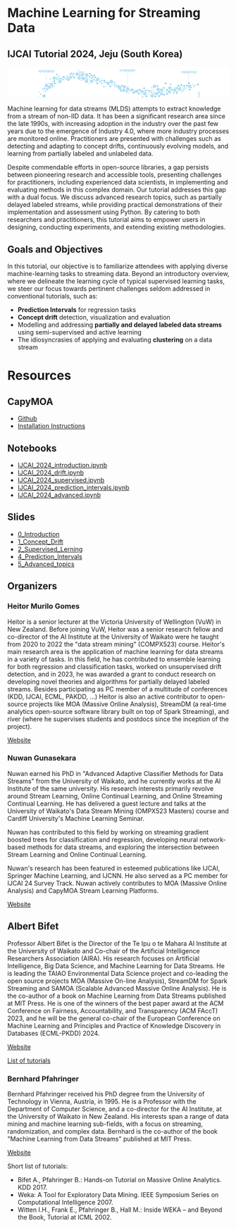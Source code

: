 # Machine Learning for Streaming Data 
## IJCAI Tutorial 2024, Jeju (South Korea)
![Alt text](Stream.png)

Machine learning for data streams (MLDS) attempts to extract knowledge from a stream of non-IID data.
It has been a significant research area since the late 1990s, with increasing adoption in the industry over the past few years due to the emergence of Industry 4.0, where more industry processes are monitored online. Practitioners are presented with challenges such as detecting and adapting to concept drifts, continuously evolving models, and learning from partially labeled and unlabeled data.

Despite commendable efforts in open-source libraries, a gap persists between pioneering research and accessible tools, presenting challenges for practitioners, including experienced data scientists, in implementing and evaluating methods in this complex domain. Our tutorial addresses this gap with a dual focus. We discuss advanced research topics, such as partially delayed labeled streams, while providing practical demonstrations of their implementation and assessment using Python. By catering to both researchers and practitioners, this tutorial aims to empower users in designing, conducting experiments, and extending existing methodologies.

## Goals and Objectives
In this tutorial, our objective is to familiarize attendees with applying diverse machine-learning tasks to streaming data. Beyond an introductory overview, where we delineate the learning cycle of typical supervised learning tasks, we steer our focus towards pertinent challenges seldom addressed in conventional tutorials, such as: 

- **Prediction Intervals** for regression tasks
- **Concept drift** detection, visualization and evaluation
- Modelling and addressing **partially and delayed labeled data streams** using semi-supervised and active learning
- The idiosyncrasies of applying and evaluating **clustering** on a data stream

# Resources
## CapyMOA
- [Github](https://github.com/adaptive-machine-learning/CapyMOA)
- [Installation Instructions](https://capymoa.org/installation)
## Notebooks
- [IJCAI_2024_introduction.ipynb](https://nuwangunasekara.github.io/ijcai2024/Notebooks/IJCAI_2024_introduction.ipynb)
- [IJCAI_2024_drift.ipynb](https://nuwangunasekara.github.io/ijcai2024/Notebooks/IJCAI_2024_drift.ipynb)
- [IJCAI_2024_supervised.ipynb](https://nuwangunasekara.github.io/ijcai2024/Notebooks/IJCAI_2024_supervised.ipynb)
- [IJCAI_2024_prediction_intervals.ipynb](https://nuwangunasekara.github.io/ijcai2024/Notebooks/IJCAI_2024_prediction_intervals.ipynb)
- [IJCAI_2024_advanced.ipynb](https://nuwangunasekara.github.io/ijcai2024/Notebooks/IJCAI_2024_advanced.ipynb)
## Slides
- [0_Introduction](https://nuwangunasekara.github.io/ijcai2024/Slides/0_Introduction.pdf)
- [1_Concept_Drift](https://nuwangunasekara.github.io/ijcai2024/Slides/1_Concept_Drift.pdf)
- [2_Supervised_Lerning](https://nuwangunasekara.github.io/ijcai2024/Slides/2_Supervised_Lerning.pdf)
- [4_Prediction_Intervals](https://nuwangunasekara.github.io/ijcai2024/Slides/4_Prediction_Intervals.pdf)
- [5_Advanced_topics](https://nuwangunasekara.github.io/ijcai2024/Slides/5_Advanced_topics.pdf)

## Organizers

### Heitor Murilo Gomes
Heitor is a senior lecturer at the Victoria University of Wellington (VuW) in New Zealand. Before joining VuW, Heitor was a senior research fellow and co-director of the AI Institute at the University of Waikato were he taught from 2020 to 2022 the "data stream mining" (COMPX523) course. 
Heitor's main research area is the application of machine learning for data streams in a variety of tasks. 
In this field, he has contributed to ensemble learning for both regression and classification tasks, worked on unsupervised drift detection, and in 2023, he was awarded a grant to conduct research on developing novel theories and algorithms for partially delayed labeled streams.
Besides participating as PC member of a multitude of conferences (KDD, IJCAI, ECML, PAKDD, ...) Heitor is also an active contributor to open-source projects like MOA (Massive Online Analysis), StreamDM (a real-time analytics open-source software library built on top of Spark Streaming), and river (where he supervises students and postdocs since the inception of the project). 

[Website](http://www.heitorgomes.com)


### Nuwan Gunasekara
Nuwan earned his PhD in "Advanced Adaptive Classifier Methods for Data Streams" from the University of Waikato, and he currently works at the AI Institute of the same university. His research interests primarily revolve around Stream Learning, Online Continual Learning, and Online Streaming Continual Learning. He has delivered a guest lecture and talks at the University of Waikato's Data Stream Mining (OMPX523  Masters) course and Cardiff University's Machine Learning Seminar.
 
Nuwan has contributed to this field by working on streaming gradient boosted trees for classification and regression, developing neural network-based methods for data streams, and exploring the intersection between Stream Learning and Online Continual Learning.

Nuwan's research has been featured in esteemed publications like IJCAI, Springer Machine Learning, and IJCNN. He also served as a PC member for ĲCAI 24 Survey Track. Nuwan actively contributes to MOA (Massive Online Analysis) and CapyMOA Stream Learning Platforms.

[Website](https://nuwangunasekara.github.io)

## Albert Bifet
Professor Albert Bifet is the Director of the Te Ipu o te Mahara AI Institute at the University of Waikato and Co-chair of the Artificial Intelligence Researchers Association (AIRA). His research focuses on Artificial Intelligence, Big Data Science, and Machine Learning for Data Streams. He is leading the TAIAO Environmental Data Science project and co-leading the open source projects MOA (Massive On-line Analysis), StreamDM for Spark Streaming and SAMOA (Scalable Advanced Massive Online Analysis). He is the co-author of a book on Machine Learning from Data Streams published at MIT Press. He is one of the winners of the best paper award at the ACM Conference on Fairness, Accountability, and Transparency (ACM FAccT) 2023, and he will be the general co-chair of the European Conference on Machine Learning and Principles and Practice of Knowledge Discovery in Databases (ECML-PKDD) 2024.

[Website](https://albertbifet.com/)

[List of tutorials](https://albertbifet.com/tutorials/)

### Bernhard Pfahringer
Bernhard Pfahringer received his PhD degree from the University of Technology in Vienna, Austria, in 1995. He is a Professor with the Department of Computer Science, and a co-director for the AI Institute, at the University of Waikato in New Zealand. His interests span a range of data mining and machine learning sub-fields, with a focus
on streaming, randomization, and complex data. Bernhard is the co-author of the book "Machine Learning from Data Streams" published at MIT Press.

[Website](https://www.cs.waikato.ac.nz/~bernhard/)

Short list of tutorials:
-  Bifet A., Pfahringer B.: Hands-on Tutorial on Massive Online Analytics. KDD 2017.
-  Weka: A Tool for Exploratory Data Mining. IEEE Symposium Series on Computational Intelligence 2007.
-  Witten I.H., Frank E., Pfahringer B., Hall M.: Inside WEKA – and Beyond the Book, Tutorial at ICML 2002.